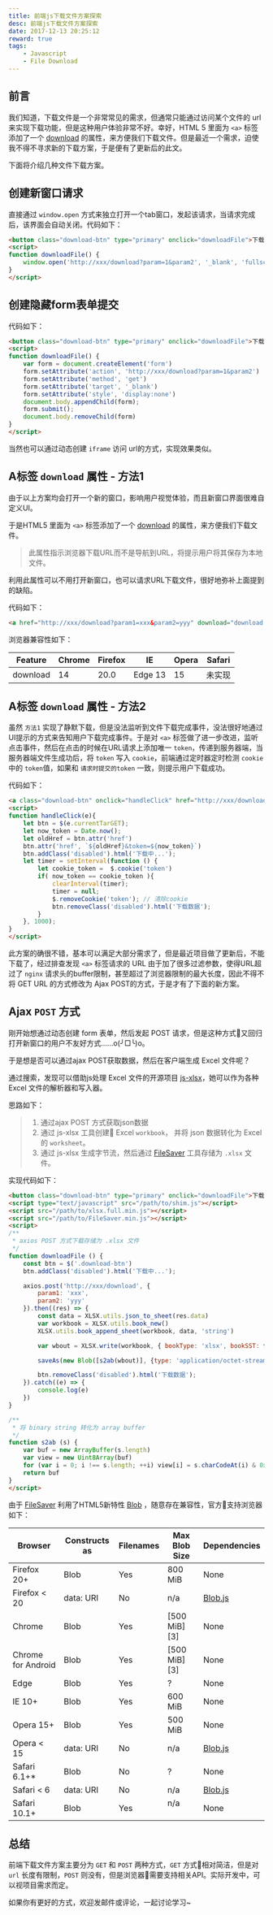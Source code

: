```yaml
---
title: 前端js下载文件方案探索
desc: 前端js下载文件方案探索
date: 2017-12-13 20:25:12
reward: true
tags: 
    - Javascript
    - File Download
---
```


## 前言

我们知道，下载文件是一个非常常见的需求，但通常只能通过访问某个文件的 url 来实现下载功能，但是这种用户体验非常不好。幸好，HTML 5 里面为 `<a>` 标签添加了一个 [download](https://developer.mozilla.org/zh-CN/docs/Web/HTML/Element/a) 的属性，来方便我们下载文件。但是最近一个需求，迫使我不得不寻求新的下载方案，于是便有了更新后的此文。

<!--more--> 

下面将介绍几种文件下载方案。

## 创建新窗口请求

直接通过 `window.open` 方式来独立打开一个tab窗口，发起该请求，当请求完成后，该界面会自动关闭。代码如下：

```html
<button class="download-btn" type="primary" onclick="downloadFile">下载数据</button>
<script>
function downloadFile() {
    window.open('http://xxx/download?param=1&param2', '_blank', 'fullscreen=no,width=400,height=300');
}
</script>
```

## 创建隐藏form表单提交

代码如下：

```html
<button class="download-btn" type="primary" onclick="downloadFile">下载数据</button>
<script>
function downloadFile() {
    var form = document.createElement('form')
    form.setAttribute('action', 'http://xxx/download?param=1&param2')
    form.setAttribute('method', 'get')
    form.setAttribute('target', '_blank')
    form.setAttribute('style', 'display:none')
    document.body.appendChild(form);
    form.submit();
    document.body.removeChild(form)
}
</script>
```

当然也可以通过动态创建 `iframe` 访问 url的方式，实现效果类似。

## A标签 `download` 属性 - 方法1

由于以上方案均会打开一个新的窗口，影响用户视觉体验，而且新窗口界面很难自定义UI。

于是HTML5 里面为 `<a>` 标签添加了一个 [download](https://developer.mozilla.org/zh-CN/docs/Web/HTML/Element/a) 的属性，来方便我们下载文件。

> 此属性指示浏览器下载URL而不是导航到URL，将提示用户将其保存为本地文件。

利用此属性可以不用打开新窗口，也可以请求URL下载文件，很好地弥补上面提到的缺陷。

代码如下：

```html
<a href="http://xxx/download?param1=xxx&param2=yyy" download="download.xlsx">下载数据</a>
```

浏览器兼容性如下：

| Feature   | Chrome   | Firefox |      IE     |   Opera   |   Safari   |
|---------- | -------- | ------  | ----------- | --------- |  --------- |   
| download  |    14    |  20.0   |   Edge 13   |    15     |   未实现    |

## A标签 `download` 属性 - 方法2

虽然 `方法1` 实现了静默下载，但是没法监听到文件下载完成事件，没法很好地通过UI提示的方式来告知用户下载完成事件。于是对 `<a>` 标签做了进一步改进，监听点击事件，然后在点击的时候在URL请求上添加唯一 `token`，传递到服务器端，当服务器端文件生成功后，将 `token` 写入 `cookie`，前端通过定时器定时检测 `cookie` 中的 `token`值，如果和 `请求时提交的token` 一致，则提示用户下载成功。

代码如下：

```html
<a class="download-btn" onclick="handleClick" href="http://xxx/download?param1=xxx&param2=yyy" download="学生数据.xlsx">下载数据</a>
<script>
function handleClick(e){
    let btn = $(e.currentTarGET);
    let now_token = Date.now();
    let oldHref = btn.attr('href')
    btn.attr('href', `${oldHref}&token=${now_token}`)
    btn.addClass('disabled').html('下载中...');
    let timer = setInterval(function () {
        let cookie_token =  $.cookie('token')
        if( now_token == cookie_token ){
            clearInterval(timer);
            timer = null;
            $.removeCookie('token'); // 清除cookie
            btn.removeClass('disabled').html('下载数据');
        }
    }, 1000);
}
</script>
```

此方案的确很不错，基本可以满足大部分需求了，但是最近项目做了更新后，不能下载了，经过排查发现 `<a>` 标签请求的 URL 由于加了很多过滤参数，使得URL超过了 `nginx` 请求头的buffer限制，甚至超过了浏览器限制的最大长度，因此不得不将 GET URL 的方式修改为 Ajax POST的方式，于是才有了下面的新方案。

## Ajax `POST` 方式

刚开始想通过动态创建 form 表单，然后发起 POST 请求，但是这种方式又回归打开新窗口的用户不友好方式......o(╯□╰)o。

于是想是否可以通过ajax POST获取数据，然后在客户端生成 Excel 文件呢？

通过搜索，发现可以借助js处理 Excel 文件的开源项目 [js-xlsx](https://github.com/SheetJS/js-xlsx)，她可以作为各种 Excel 文件的解析器和写入器。

思路如下：

> 1. 通过ajax POST 方式获取json数据
> 2. 通过 js-xlsx 工具创建 Excel `workbook`， 并将 json 数据转化为 Excel 的 `worksheet`。
> 3. 通过 js-xlsx 生成字节流，然后通过 [FileSaver](https://github.com/eligrey/FileSaver.js/) 工具存储为 `.xlsx` 文件。

实现代码如下：

```html
<button class="download-btn" type="primary" onclick="downloadFile">下载数据</button>
<script type="text/javascript" src="/path/to/shim.js"></script>
<script src="/path/to/xlsx.full.min.js"></script>
<script src="/path/to/FileSaver.min.js"></script>
<script>
/**
 * axios POST 方式下载存储为 .xlsx 文件
 */
function downloadFile () {
    const btn = $('.download-btn')
    btn.addClass('disabled').html('下载中...');

    axios.post('http://xxx/download', {
        param1: 'xxx',
        param2: 'yyy'
    }).then((res) => {
        const data = XLSX.utils.json_to_sheet(res.data)
        var workbook = XLSX.utils.book_new()
        XLSX.utils.book_append_sheet(workbook, data, 'string')

        var wbout = XLSX.write(workbook, { bookType: 'xlsx', bookSST: false, type: 'binary' })

        saveAs(new Blob([s2ab(wbout)], {type: 'application/octet-stream'}), `download.xlsx`)

        btn.removeClass('disabled').html('下载数据');
    }).catch((e) => {
        console.log(e)
    })
}

/**
 * 将 binary string 转化为 array buffer
 */
function s2ab (s) {
    var buf = new ArrayBuffer(s.length)
    var view = new Uint8Array(buf)
    for (var i = 0; i !== s.length; ++i) view[i] = s.charCodeAt(i) & 0xFF
    return buf
}
</script>
```

由于 [FileSaver](https://github.com/eligrey/FileSaver.js/) 利用了HTML5新特性 [Blob](https://developer.mozilla.org/zh-CN/docs/Web/API/Blob) ，随意存在兼容性，官方支持浏览器如下：

| Browser        | Constructs as | Filenames    | Max Blob Size | Dependencies |
| -------------- | ------------- | ------------ | ------------- | ------------ |
| Firefox 20+    | Blob          | Yes          | 800 MiB       | None         |
| Firefox < 20   | data: URI     | No           | n/a           | [Blob.js](https://github.com/eligrey/Blob.js) |
| Chrome         | Blob          | Yes          | [500 MiB][3]  | None         |
| Chrome for Android | Blob      | Yes          | [500 MiB][3]  | None         |
| Edge           | Blob          | Yes          | ?             | None         |
| IE 10+         | Blob          | Yes          | 600 MiB       | None         |
| Opera 15+      | Blob          | Yes          | 500 MiB       | None         |
| Opera < 15     | data: URI     | No           | n/a           | [Blob.js](https://github.com/eligrey/Blob.js) |
| Safari 6.1+*   | Blob          | No           | ?             | None         |
| Safari < 6     | data: URI     | No           | n/a           | [Blob.js](https://github.com/eligrey/Blob.js) |
| Safari 10.1+   | Blob          | Yes          | n/a           | None         |


## 总结

前端下载文件方案主要分为 `GET` 和 `POST` 两种方式，`GET` 方式相对简洁，但是对 `url` 长度有限制，`POST` 则没有，但是浏览器需要支持相关API。实际开发中，可以视项目需求而定。

如果你有更好的方式，欢迎发邮件或评论，一起讨论学习~
